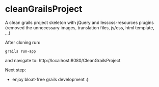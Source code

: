 cleanGrailsProject
==================

A clean grails project skeleton with jQuery and lesscss-resources plugins (removed the unnecessary images, translation files, js/css, html template, ...)

After cloning run:

    grails run-app

and navigate to: http://localhost:8080/CleanGrailsProject

Next step:

* enjoy bloat-free grails development :)
